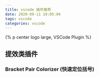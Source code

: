 ```yaml
---
title: vscode 插件推荐
date: 2020-09-11 19:05:04
tags: vscode
categories: vscode
---
```

{% p center logo large, VSCode Plugin %}
<!--more-->
## 提效类插件

### Bracket Pair Colorizer (快速定位括号)
